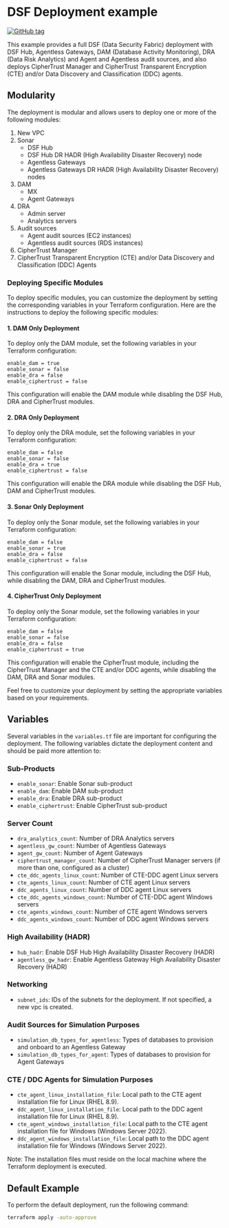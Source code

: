 # DSF Deployment example
[![GitHub tag](https://img.shields.io/github/v/tag/imperva/dsfkit.svg)](https://github.com/imperva/dsfkit/tags)

This example provides a full DSF (Data Security Fabric) deployment with DSF Hub, Agentless Gateways, DAM (Database Activity Monitoring), DRA (Data Risk Analytics) and Agent and Agentless audit sources, and also deploys CipherTrust Manager and CipherTrust Transparent Encryption (CTE) and/or Data Discovery and Classification (DDC) agents.

## Modularity
The deployment is modular and allows users to deploy one or more of the following modules:

1. New VPC
2. Sonar
   - DSF Hub
   - DSF Hub DR HADR (High Availability Disaster Recovery) node
   - Agentless Gateways
   - Agentless Gateways DR HADR (High Availability Disaster Recovery) nodes
3. DAM
   - MX
   - Agent Gateways
4. DRA
   - Admin server
   - Analytics servers
5. Audit sources
   - Agent audit sources (EC2 instances)
   - Agentless audit sources (RDS instances)
6. CipherTrust Manager
7. CipherTrust Transparent Encryption (CTE) and/or Data Discovery and Classification (DDC) Agents


### Deploying Specific Modules

To deploy specific modules, you can customize the deployment by setting the corresponding variables in your Terraform configuration. Here are the instructions to deploy the following specific modules:

#### 1. DAM Only Deployment

To deploy only the DAM module, set the following variables in your Terraform configuration:
```
enable_dam = true
enable_sonar = false
enable_dra = false
enable_ciphertrust = false
```

This configuration will enable the DAM module while disabling the DSF Hub, DRA and CipherTrust modules.

#### 2. DRA Only Deployment

To deploy only the DRA module, set the following variables in your Terraform configuration:
```
enable_dam = false
enable_sonar = false
enable_dra = true
enable_ciphertrust = false
```

This configuration will enable the DRA module while disabling the DSF Hub, DAM and CipherTrust modules.

#### 3. Sonar Only Deployment

To deploy only the Sonar module, set the following variables in your Terraform configuration:
```
enable_dam = false
enable_sonar = true
enable_dra = false
enable_ciphertrust = false
```

This configuration will enable the Sonar module, including the DSF Hub, while disabling the DAM, DRA and CipherTrust modules.

#### 4. CipherTrust Only Deployment

To deploy only the Sonar module, set the following variables in your Terraform configuration:
```
enable_dam = false
enable_sonar = false
enable_dra = false
enable_ciphertrust = true
```

This configuration will enable the CipherTrust module, including the CipherTrust Manager and the CTE and/or DDC agents, while disabling the DAM, DRA and Sonar modules.

Feel free to customize your deployment by setting the appropriate variables based on your requirements.

## Variables
Several variables in the `variables.tf` file are important for configuring the deployment. The following variables dictate the deployment content and should be paid more attention to:

### Sub-Products
- `enable_sonar`: Enable Sonar sub-product
- `enable_dam`: Enable DAM sub-product
- `enable_dra`: Enable DRA sub-product
- `enable_ciphertrust`: Enable CipherTrust sub-product

### Server Count
- `dra_analytics_count`: Number of DRA Analytics servers
- `agentless_gw_count`: Number of Agentless Gateways
- `agent_gw_count`: Number of Agent Gateways
- `ciphertrust_manager_count`: Number of CipherTrust Manager servers (if more than one, configured as a cluster)
- `cte_ddc_agents_linux_count`: Number of CTE-DDC agent Linux servers
- `cte_agents_linux_count`: Number of CTE agent Linux servers
- `ddc_agents_linux_count`: Number of DDC agent Linux servers
- `cte_ddc_agents_windows_count`: Number of CTE-DDC agent Windows servers
- `cte_agents_windows_count`: Number of CTE agent Windows servers
- `ddc_agents_windows_count`: Number of DDC agent Windows servers

### High Availability (HADR)
- `hub_hadr`: Enable DSF Hub High Availability Disaster Recovery (HADR)
- `agentless_gw_hadr`: Enable Agentless Gateway High Availability Disaster Recovery (HADR)

### Networking
- `subnet_ids`: IDs of the subnets for the deployment. If not specified, a new vpc is created.

### Audit Sources for Simulation Purposes
- `simulation_db_types_for_agentless`: Types of databases to provision and onboard to an Agentless Gateway
- `simulation_db_types_for_agent`: Types of databases to provision for Agent Gateways

### CTE / DDC Agents for Simulation Purposes

- `cte_agent_linux_installation_file`: Local path to the CTE agent installation file for Linux (RHEL 8.9).
- `ddc_agent_linux_installation_file`: Local path to the DDC agent installation file for Linux (RHEL 8.9).
- `cte_agent_windows_installation_file`: Local path to the CTE agent installation file for Windows (Windows Server 2022).
- `ddc_agent_windows_installation_file`: Local path to the DDC agent installation file for Windows (Windows Server 2022).

Note: The installation files must reside on the local machine where the Terraform deployment is executed.

## Default Example
To perform the default deployment, run the following command:

```bash
terraform apply -auto-approve
```